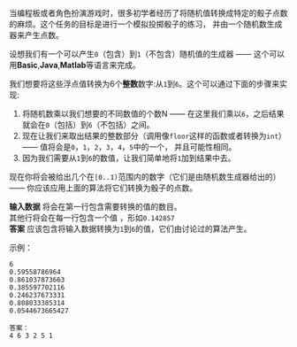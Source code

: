 <!-- #Dice Rolling -->
当编程板或者角色扮演游戏时，很多初学者经历了将随机值转换成特定的骰子点数的麻烦。这个任务的目标是进行一个模拟投掷骰子的练习，
并由一个随机数生成器来产生点数。                            

设想我们有一个可以产生`0`（包含）到`1`（不包含）随机值的生成器 —— 这个可以用**Basic**,**Java**,**Matlab**等语言来完成。       

我们想要将这些浮点值转换为6个**整数**数字:从`1`到`6`。这个可以通过下面的步骤来实现:          

1.  将随机数乘以我们想要的不同数值的个数N —— 在这里我们乘以`6`，之后结果就会在`0`（包括）到`6`（不包括）之间。
2. 现在让我们来取出结果的整数部分（调用像`floor`这样的函数或者转换为`int`）—— 值将会是`0`，`1`，`2`，`3`，`4`，`5`中的一个，
并且可能性相同。
3. 因为我们需要从`1`到`6`的数值，让我们简单地将`1`加到结果中去。

现在你将会被给出几个在`[0..1)`范围内的数字（它们是由随机数生成器给出的）—— 你应该应用上面的算法将它们转换为骰子的点数。           

**输入数据** 将会在第一行包含需要转换的值的数目。      
其他行将会在每一行包含一个值 ，形如`0.142857`     
**答案** 应该包含将输入数据转换为`1`到`6`的值，它们由讨论过的算法产生。    

示例：

    6
	0.59558786964
	0.861037873663
	0.385597702116
	0.246237673331
	0.808033385314
	0.0544673665427
	
	答案：
	4 6 3 2 5 1
